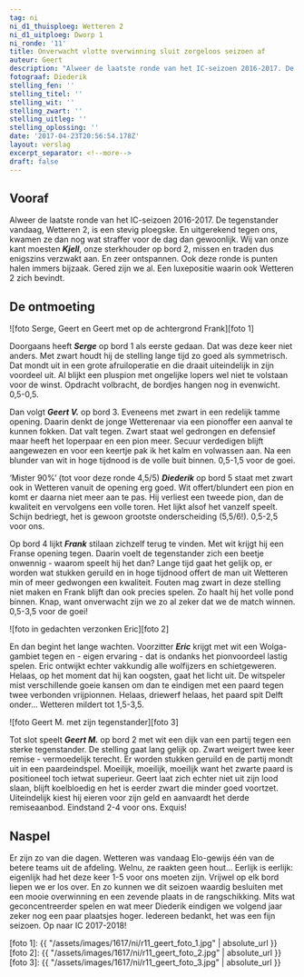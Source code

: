 ```yaml
---
tag: ni
ni_d1_thuisploeg: Wetteren 2
ni_d1_uitploeg: Dworp 1
ni_ronde: '11'
title: Onverwacht vlotte overwinning sluit zorgeloos seizoen af
auteur: Geert
description: "Alweer de laatste ronde van het IC-seizoen 2016-2017. De tegenstander vandaag, Wetteren 2, is een stevig ploegske. En uitgerekend tegen ons, kwamen ze dan nog wat straffer voor de dag dan gewoonlijk."
fotograaf: Diederik
stelling_fen: ''
stelling_titel: ''
stelling_wit: ''
stelling_zwart: ''
stelling_uitleg: ''
stelling_oplossing: ''
date: '2017-04-23T20:56:54.178Z'
layout: verslag
excerpt_separator: <!--more-->
draft: false
---
```

## Vooraf

Alweer de laatste ronde van het IC-seizoen 2016-2017. De tegenstander vandaag, Wetteren 2, is een stevig ploegske. En uitgerekend tegen ons, kwamen ze dan nog wat straffer voor de dag dan gewoonlijk. Wij van onze kant moesten **_Kjell_**, onze sterkhouder op bord 2, missen en traden dus enigszins verzwakt aan. En zeer ontspannen. Ook deze ronde is punten halen immers bijzaak. Gered zijn we al. Een luxepositie waarin ook Wetteren 2 zich bevindt.<!--more-->

## De ontmoeting

![foto Serge, Geert en Geert met op de achtergrond Frank][foto 1]

Doorgaans heeft **_Serge_** op bord 1 als eerste gedaan. Dat was deze keer niet anders. Met zwart houdt hij de stelling lange tijd zo goed als symmetrisch. Dat mondt uit in een grote afruiloperatie en die draait uiteindelijk in zijn voordeel uit. Al blijkt een pluspion met ongelijke lopers wel niet te volstaan voor de winst. Opdracht volbracht, de bordjes hangen nog in evenwicht. 0,5-0,5.

Dan volgt **_Geert V._** op bord 3. Eveneens met zwart in een redelijk tamme opening. Daarin denkt de jonge Wetterenaar via een pionoffer een aanval te kunnen fokken. Dat valt tegen. Zwart staat wel gedrongen en defensief maar heeft het loperpaar en een pion meer. Secuur verdedigen blijft aangewezen en voor een keertje pak ik het kalm en volwassen aan. Na een blunder van wit in hoge tijdnood is de volle buit binnen. 0,5-1,5 voor de goei.

‘Mister 90%’ (tot voor deze ronde 4,5/5) **_Diederik_** op bord 5 staat met zwart ook in Wetteren vanuit de opening erg goed. Wit offert/blundert een pion en komt er daarna niet meer aan te pas. Hij verliest een tweede pion, dan de kwaliteit en vervolgens een volle toren. Het lijkt alsof het vanzelf speelt. Schijn bedriegt, het is gewoon grootste onderscheiding (5,5/6!). 0,5-2,5 voor ons.

Op bord 4 lijkt **_Frank_** stilaan zichzelf terug te vinden. Met wit krijgt hij een Franse opening tegen. Daarin voelt de tegenstander zich een beetje onwennig - waarom speelt hij het dan? Lange tijd gaat het gelijk op, er worden wat stukken geruild en in hoge tijdnood offert de man uit Wetteren min of meer gedwongen een kwaliteit. Fouten mag zwart in deze stelling niet maken en Frank blijft dan ook precies spelen. Zo haalt hij het volle pond binnen. Knap, want onverwacht zijn we zo al zeker dat we de match winnen. 0,5-3,5 voor de goei!

![foto in gedachten verzonken Eric][foto 2]

En dan begint het lange wachten. Voorzitter **_Eric_** krijgt met wit een Wolga-gambiet tegen en - eigen ervaring - dat is ondanks het pionvoordeel lastig spelen. Eric ontwijkt echter vakkundig alle wolfijzers en schietgeweren. Helaas, op het moment dat hij kan oogsten, gaat het licht uit. De witspeler mist verschillende goeie kansen om dan te eindigen met een paard tegen twee verbonden vrijpionnen. Helaas, driewerf helaas, het paard spit Delft onder... Wetteren mildert tot 1,5-3,5.

![foto Geert M. met zijn tegenstander][foto 3]

Tot slot speelt **_Geert M._** op bord 2 met wit een dijk van een partij tegen een sterke tegenstander. De stelling gaat lang gelijk op. Zwart weigert twee keer remise - vermoedelijk terecht. Er worden stukken geruild en de partij mondt uit in een paardeindspel. Moeilijk, moeilijk, moeilijk want het zwarte paard is positioneel toch ietwat superieur. Geert laat zich echter niet uit zijn lood slaan, blijft koelbloedig en het is eerder zwart die minder goed voortzet. Uiteindelijk kiest hij eieren voor zijn geld en aanvaardt het derde remiseaanbod. Eindstand 2-4 voor ons. Exquis!

## Naspel

Er zijn zo van die dagen. Wetteren was vandaag Elo-gewijs één van de betere teams uit de afdeling. Welnu, ze raakten geen hout... Eerlijk is eerlijk: eigenlijk had het deze keer 1-5 voor ons moeten zijn. Vrijwel op elk bord liepen we er los over. En zo kunnen we dit seizoen waardig besluiten met een mooie overwinning en een zevende plaats in de rangschikking. Mits wat geconcentreerder spelen en wat meer Diederik eindigen we volgend jaar zeker nog een paar plaatsjes hoger. Iedereen bedankt, het was een fijn seizoen. Op naar IC 2017-2018!

[foto 1]: {{ "/assets/images/1617/ni/r11_geert_foto_1.jpg" | absolute_url }}
[foto 2]: {{ "/assets/images/1617/ni/r11_geert_foto_2.jpg" | absolute_url }}
[foto 3]: {{ "/assets/images/1617/ni/r11_geert_foto_3.jpg" | absolute_url }}
